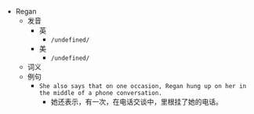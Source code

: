 - Regan
  - 发音
    - 英
      - `/undefined/`
    - 美
      - `/undefined/`
  - 词义
  - 例句
    - `She also says that on one occasion, Regan hung up on her in the middle of a phone conversation.`
      - 她还表示，有一次，在电话交谈中，里根挂了她的电话。

